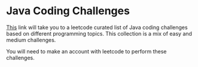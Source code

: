 # Java Coding Challenges
[This](https://leetcode.com/studyplan/leetcode-75/) link will take you to a leetcode curated list of Java coding challenges based on different programming topics. This collection is a mix of easy and medium challenges.

You will need to make an account with leetcode to perform these challenges.